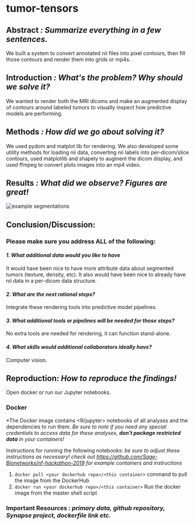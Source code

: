 # tumor-tensors

## Abstract *: Summarize everything in a few sentences.* 
We built a system to convert annotated nii files into pixel contours, then fill those contours and render them into grids or mp4s. 

## Introduction *: What's the problem? Why should we solve it?*
We wanted to render both the MRI dicoms and make an augmented display of contours around labeled tumors to visually inspect how predictive models are performing. 

## Methods *: How did we go about solving it?*
We used pydom and matplot lib for rendering. We also developed some utility methods for loading nii data, converting nii labels into per-dicom/slice contours, used matplotlib and shapely to augment the dicom display, and used ffmpeg to convert plots images into an mp4 video.

## Results *: What did we observe? Figures are great!*
![example segmentations](https://i.ibb.co/cLgkhgG/example-contours.png)

## Conclusion/Discussion: 

### Please make sure you address ALL of the following:

#### *1. What additional data would you like to have*
It would have been nice to have more attribute data about segmented tumors (texture, density, etc). It also would have been nice to already have nii data in a per-dicom data structure.

#### *2. What are the next rational steps?* 
Integrate these rendering tools into predictive model pipelines.

#### *3. What additional tools or pipelines will be needed for those steps?*
No extra tools are needed for rendering, it can function stand-alone.

#### *4. What skills would additional collaborators ideally have?*
Computer vision.

## Reproduction: *How to reproduce the findings!*
Open docker or run our Jupyter notebooks.

### Docker

*The Docker image contains <R/jupyter> notebooks of all analyses and the dependencies to run them. *Be sure to note if you need any special credentials to access data for these analyses, **don't package restricted data** in your containers!*

Instructions for running the following notebooks: *be sure to adjust these instructions as necessary! check out https://github.com/Sage-Bionetworks/nf-hackathon-2019 for example containers and instructions*

1. `docker pull <your dockerhub repo>/<this container>` command to pull the image from the DockerHub
2. `docker run <your dockerhub repo>/<this container>` Run the docker image from the master shell script

### Important Resources *: primary data, github repository, Synapse project, dockerfile link etc.*


